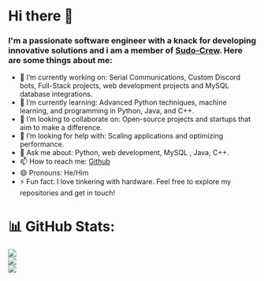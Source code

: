 # Hi there 👋
### I'm a passionate software engineer with a knack for developing innovative solutions and i am a member of [Sudo-Crew](https://github.com/Sudo-Crew). Here are some things about me:

- 🔭 I’m currently working on: Serial Communications, Custom Discord bots, Full-Stack projects, web development projects and MySQL database integrations.
- 🌱 I’m currently learning: Advanced Python techniques, machine learning, and programming in Python, Java, and C++.
- 👯 I’m looking to collaborate on: Open-source projects and startups that aim to make a difference.
- 🤔 I’m looking for help with: Scaling applications and optimizing performance.
- 💬 Ask me about: Python, web development, MySQL , Java, C++.
- 📫 How to reach me: [Github](https://github.com/spsokhi)
- 😄 Pronouns: He/Him
- ⚡ Fun fact: I love tinkering with hardware.
Feel free to explore my repositories and get in touch!


# 📊 GitHub Stats:
![](https://github-readme-stats.vercel.app/api?username=spsokhi&theme=dark&hide_border=false&include_all_commits=false&count_private=false)<br/>
![](https://github-readme-streak-stats.herokuapp.com/?user=spsokhi&theme=dark&hide_border=false)<br/>
![](https://github-readme-stats.vercel.app/api/top-langs/?username=spsokhi&theme=dark&hide_border=false&include_all_commits=false&count_private=false&layout=compact)
